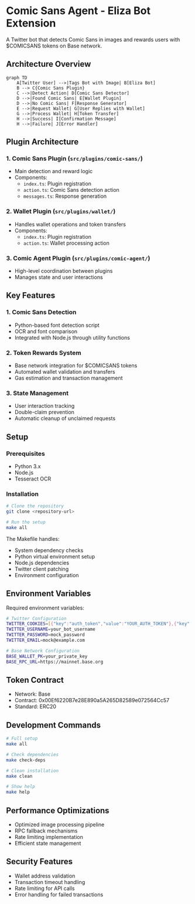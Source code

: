 # Comic Sans Agent - Eliza Bot Extension

A Twitter bot that detects Comic Sans in images and rewards users with $COMICSANS tokens on Base network.

## Architecture Overview

```mermaid
graph TD
    A[Twitter User] -->|Tags Bot with Image| B[Eliza Bot]
    B --> C{Comic Sans Plugin}
    C -->|Detect Action| D[Comic Sans Detector]
    D -->|Found Comic Sans| E[Wallet Plugin]
    D -->|No Comic Sans| F[Response Generator]
    E -->|Request Wallet| G[User Replies with Wallet]
    G -->|Process Wallet| H[Token Transfer]
    H -->|Success| I[Confirmation Message]
    H -->|Failure| J[Error Handler]
```

## Plugin Architecture

### 1. Comic Sans Plugin (`src/plugins/comic-sans/`)
- Main detection and reward logic
- Components:
  - `index.ts`: Plugin registration
  - `action.ts`: Comic Sans detection action
  - `messages.ts`: Response generation

### 2. Wallet Plugin (`src/plugins/wallet/`)
- Handles wallet operations and token transfers
- Components:
  - `index.ts`: Plugin registration
  - `action.ts`: Wallet processing action

### 3. Comic Agent Plugin (`src/plugins/comic-agent/`)
- High-level coordination between plugins
- Manages state and user interactions

## Key Features

### 1. Comic Sans Detection
- Python-based font detection script
- OCR and font comparison
- Integrated with Node.js through utility functions

### 2. Token Rewards System
- Base network integration for $COMICSANS tokens
- Automated wallet validation and transfers
- Gas estimation and transaction management

### 3. State Management
- User interaction tracking
- Double-claim prevention
- Automatic cleanup of unclaimed requests

## Setup

### Prerequisites
- Python 3.x
- Node.js
- Tesseract OCR

### Installation
```bash
# Clone the repository
git clone <repository-url>

# Run the setup
make all
```

The Makefile handles:
- System dependency checks
- Python virtual environment setup
- Node.js dependencies
- Twitter client patching
- Environment configuration

## Environment Variables
Required environment variables:
```bash
# Twitter Configuration
TWITTER_COOKIES=[{"key":"auth_token","value":"YOUR_AUTH_TOKEN"},{"key":"ct0","value":"YOUR_CT0"}]
TWITTER_USERNAME=your_bot_username
TWITTER_PASSWORD=mock_password
TWITTER_EMAIL=mock@example.com

# Base Network Configuration
BASE_WALLET_PK=your_private_key
BASE_RPC_URL=https://mainnet.base.org
```

## Token Contract
- Network: Base
- Contract: 0x00Ef6220B7e28E890a5A265D82589e072564Cc57
- Standard: ERC20

## Development Commands
```bash
# Full setup
make all

# Check dependencies
make check-deps

# Clean installation
make clean

# Show help
make help
```

## Performance Optimizations
- Optimized image processing pipeline
- RPC fallback mechanisms
- Rate limiting implementation
- Efficient state management

## Security Features
- Wallet address validation
- Transaction timeout handling
- Rate limiting for API calls
- Error handling for failed transactions